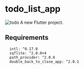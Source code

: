# todo_list_app
![todo](https://user-images.githubusercontent.com/46857727/140636716-9e1dc2a8-c26e-42df-a25f-02b9ea8560cc.jpg)
A new Flutter project.

## Requirements
```
  intl: ^0.17.0
  sqflite: ^2.0.0+4
  path_provider: ^2.0.6
  double_back_to_close_app: ^2.0.1
```
